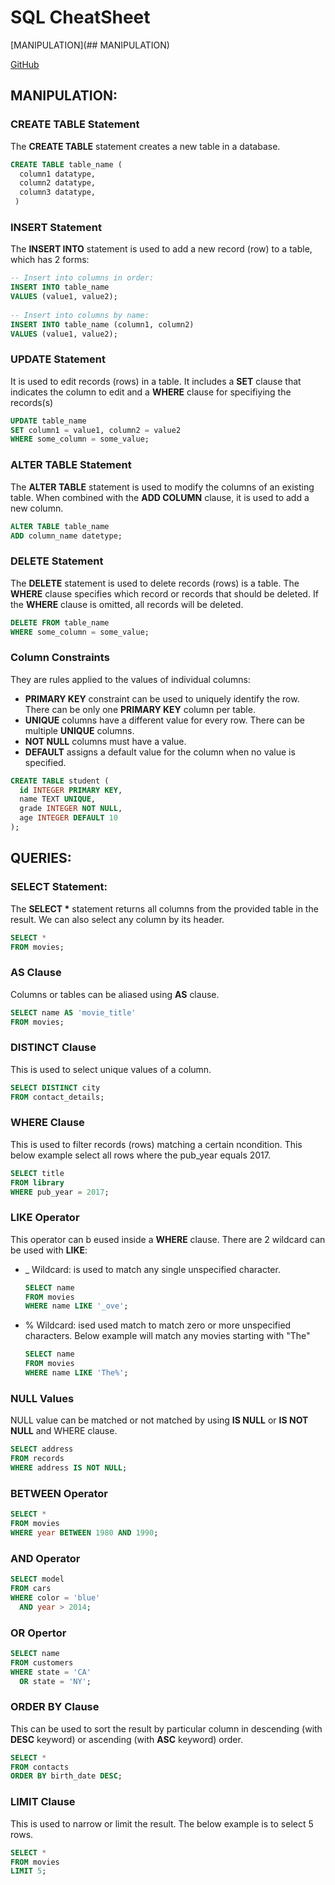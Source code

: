# SQL CheatSheet

[MANIPULATION](## MANIPULATION)

[GitHub](http://github.com)

## MANIPULATION:

### CREATE TABLE Statement
The **CREATE TABLE** statement creates a new table in a database.
```SQL
CREATE TABLE table_name (
  column1 datatype,
  column2 datatype,
  column3 datatype,
 )
 ```

### INSERT Statement
The **INSERT INTO** statement is used to add a new record (row) to a table, which has 2 forms:
```SQL
-- Insert into columns in order:
INSERT INTO table_name
VALUES (value1, value2);
 
-- Insert into columns by name:
INSERT INTO table_name (column1, column2)
VALUES (value1, value2);
```

### UPDATE Statement
It is used to edit records (rows) in a table. It includes a **SET** clause that indicates the column to edit and a **WHERE** clause for specifiying the records(s)
```SQL
UPDATE table_name
SET column1 = value1, column2 = value2
WHERE some_column = some_value;
```

### ALTER TABLE Statement
The **ALTER TABLE** statement is used to modify the columns of an existing table. When combined with the **ADD COLUMN** clause, it is used to add a new column.
```SQL
ALTER TABLE table_name
ADD column_name datetype;
```

### DELETE Statement
The **DELETE** statement is used to delete records (rows) is a table. The **WHERE** clause specifies which record or records that should be deleted. If the **WHERE** clause is omitted, all records will be deleted.
```SQL
DELETE FROM table_name
WHERE some_column = some_value;
```

### Column Constraints
They are rules applied to the values of individual columns:
- **PRIMARY KEY** constraint can be used to uniquely identify the row. There can be only one **PRIMARY KEY** column per table.
- **UNIQUE** columns have a different value for every row. There can be multiple **UNIQUE** columns.
- **NOT NULL** columns must have a value.
- **DEFAULT** assigns a default value for the column when no value is specified.
```SQL
CREATE TABLE student (
  id INTEGER PRIMARY KEY,
  name TEXT UNIQUE,
  grade INTEGER NOT NULL,
  age INTEGER DEFAULT 10
);
```
## QUERIES:

### SELECT Statement:
The <b>SELECT *</b> statement returns all columns from the provided table in the result. We can also select any column by its header.

```SQL
SELECT *
FROM movies;
```

### AS Clause
Columns or tables can be aliased using <b>AS</b> clause.

```SQL
SELECT name AS 'movie_title'
FROM movies;
```

### DISTINCT Clause
This is used to select unique values of a column.

```SQL
SELECT DISTINCT city
FROM contact_details;
```

### WHERE Clause
This is used to filter records (rows) matching a certain ncondition. This below example select all rows where the pub_year equals 2017.

```SQL
SELECT title
FROM library
WHERE pub_year = 2017;
```

### LIKE  Operator
This operator can b eused inside a **WHERE** clause. There are 2 wildcard can be used with **LIKE**:
- _ Wildcard: is used to match any single unspecified character.
  
  ```SQL
  SELECT name
  FROM movies
  WHERE name LIKE '_ove';
  ```  
  
- % Wildcard: ised used match to match zero or more unspecified characters. Below example will match any movies starting with "The"
  
  ```SQL
  SELECT name
  FROM movies
  WHERE name LIKE 'The%';
  ```
 
### NULL Values
NULL value can be matched or not matched by using **IS NULL** or **IS NOT NULL** and WHERE clause.

```SQL
SELECT address
FROM records
WHERE address IS NOT NULL;
```

### BETWEEN Operator

```SQL
SELECT *
FROM movies
WHERE year BETWEEN 1980 AND 1990;
```

### AND Operator

```SQL
SELECT model
FROM cars
WHERE color = 'blue'
  AND year > 2014;
```
  
### OR Opertor

```SQL
SELECT name
FROM customers
WHERE state = 'CA'
  OR state = 'NY';
```
### ORDER BY Clause
This can be used to sort the result by particular column in descending (with **DESC** keyword) or ascending (with **ASC** keyword) order.

```SQL
SELECT *
FROM contacts
ORDER BY birth_date DESC;
```

### LIMIT Clause
This is used to narrow or limit the result. The below example is to select 5 rows.

```SQL
SELECT *
FROM movies
LIMIT 5;
```
